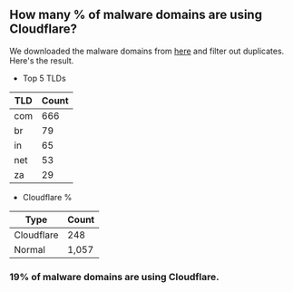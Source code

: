 ## How many % of malware domains are using Cloudflare?


We downloaded the malware domains from [here](https://urlhaus.abuse.ch) and filter out duplicates.
Here's the result.


[//]: # (start replacement)


- Top 5 TLDs

| TLD | Count |
| --- | --- |
| com | 666 |
| br | 79 |
| in | 65 |
| net | 53 |
| za | 29 |


- Cloudflare %

| Type | Count |
| --- | --- |
| Cloudflare | 248 |
| Normal | 1,057 |


### 19% of malware domains are using Cloudflare.